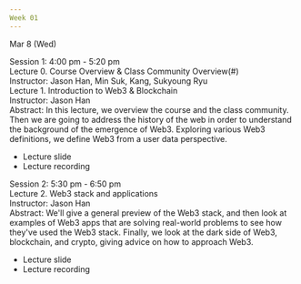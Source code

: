 ```yaml
---
Week 01
---
```


Mar 8 (Wed)

Session 1: 4:00 pm - 5:20 pm<br>
Lecture 0. Course Overview & Class Community Overview(#)<br>
Instructor: Jason Han, Min Suk, Kang, Sukyoung Ryu<br>
Lecture 1. Introduction to Web3 & Blockchain<br>
Instructor: Jason Han<br>
Abstract: In this lecture, we overview the course and the class community. Then we are going to address the history of the web in order to understand the background of the emergence of Web3. Exploring various Web3 definitions, we define Web3 from a user data perspective.<br>
<ul>
  <li>Lecture slide</li>
  <li>Lecture recording</li>
</ul>

Session 2: 5:30 pm - 6:50 pm<br>
Lecture 2. Web3 stack and applications<br>
Instructor: Jason Han<br>
Abstract: We'll give a general preview of the Web3 stack, and then look at examples of Web3 apps that are solving real-world problems to see how they've used the Web3 stack. Finally, we look at the dark side of Web3, blockchain, and crypto, giving advice on how to approach Web3. 
<ul>
  <li>Lecture slide</li>
  <li>Lecture recording</li>
</ul>
